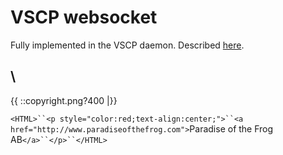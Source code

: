 # VSCP websocket

Fully implemented in the VSCP daemon. Described [here](http://www.vscp.org/docs/vscpd/doku.php?id=vscp_daemon_vscp_websocket_interface).



\\ 
----
{{  ::copyright.png?400  |}}

`<HTML>``<p style="color:red;text-align:center;">``<a href="http://www.paradiseofthefrog.com">`Paradise of the Frog AB`</a>``</p>``</HTML>`
